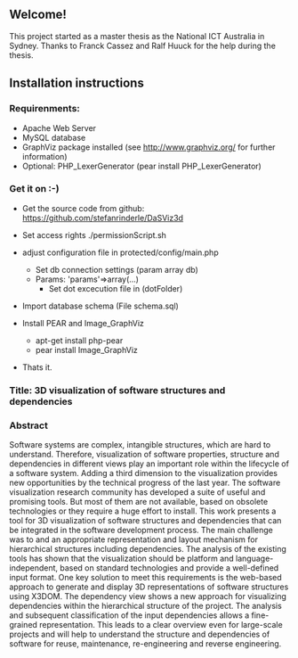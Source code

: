 ## Welcome!

This project started as a master thesis as the National ICT Australia in Sydney. 
Thanks to Franck Cassez and Ralf Huuck for the help during the thesis.

## Installation instructions

### Requirenments:

* Apache Web Server
* MySQL database
* GraphViz package installed (see http://www.graphviz.org/ for further information)
* Optional: PHP_LexerGenerator (pear install PHP_LexerGenerator)

### Get it on :-)

* Get the source code from github: https://github.com/stefanrinderle/DaSViz3d
* Set access rights ./permissionScript.sh
* adjust configuration file in protected/config/main.php
  - Set db connection settings (param array db)
  - Params: 'params'=>array(...)
    - Set dot excecution file in (dotFolder)
    
    
* Import database schema (File schema.sql)
* Install PEAR and Image_GraphViz
  - apt-get install php-pear
  - pear install Image_GraphViz

* Thats it.

### Title: 3D visualization of software structures and dependencies

### Abstract

Software systems are complex, intangible structures, which are hard to understand.
Therefore, visualization of software properties, structure and dependencies
in different views play an important role within the lifecycle of a software system.
Adding a third dimension to the visualization provides new opportunities by the
technical progress of the last year. The software visualization research community
has developed a suite of useful and promising tools. But most of them are not available,
based on obsolete technologies or they require a huge effort to install.
This work presents a tool for 3D visualization of software structures and dependencies
that can be integrated in the software development process. The main
challenge was to and an appropriate representation and layout mechanism for hierarchical
structures including dependencies. The analysis of the existing tools has
shown that the visualization should be platform and language-independent, based
on standard technologies and provide a well-defined input format. One key solution
to meet this requirements is the web-based approach to generate and display 3D
representations of software structures using X3DOM.
The dependency view shows a new approach for visualizing dependencies within
the hierarchical structure of the project. The analysis and subsequent classification
of the input dependencies allows a fine-grained representation. This leads to a clear
overview even for large-scale projects and will help to understand the structure
and dependencies of software for reuse, maintenance, re-engineering and reverse engineering.  